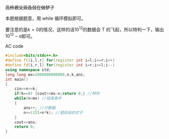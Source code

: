 ~~高桥君又双叒叕在做梦了~~

本题根据题意，用 while 循环模拟即可。

要注意的是$k=0$的情况，这样的话$10^{12}$的数据会 T 的飞起，所以特判一下，输出$10^{12}-a$即可。

AC code

```cpp
#include<bits/stdc++.h>
#define ft(i,l,r) for(register int i=l;i<=r;i++)
#define fd(i,r,l) for(register int i=r;i>=l;i--)
using namespace std;
long long mx=2000000000000,n,k,ans;
int main()
{
    cin>>n>>k;
    if(k==0) {cout<<mx-n;return 0;} //特判
    while(n<mx) //结束条件
    {
    	ans++; //计数器
    	n+=(1ll+n*k); //题目给的式子
	}
	cout<<ans;
    return 0;
}
```
